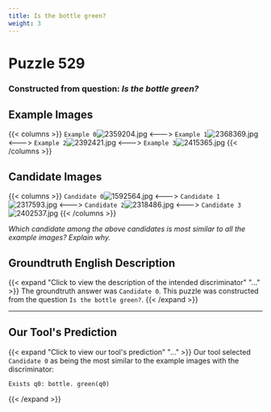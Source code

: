```yaml
---
title: Is the bottle green?
weight: 3
---
```


# Puzzle 529
### Constructed from question: _Is the bottle green?_


## Example Images
{{< columns >}}
`Example 0`![2359204.jpg](/gqa_images/2359204.jpg)
<--->
`Example 1`![2368369.jpg](/gqa_images/2368369.jpg)
<--->
`Example 2`![2392421.jpg](/gqa_images/2392421.jpg)
<--->
`Example 3`![2415365.jpg](/gqa_images/2415365.jpg)
{{< /columns >}}

## Candidate Images
{{< columns >}}
`Candidate 0`![1592564.jpg](/gqa_images/1592564.jpg)
<--->
`Candidate 1`![2317593.jpg](/gqa_images/2317593.jpg)
<--->
`Candidate 2`![2318486.jpg](/gqa_images/2318486.jpg)
<--->
`Candidate 3`![2402537.jpg](/gqa_images/2402537.jpg)
{{< /columns >}}

*Which candidate among the above candidates is most similar to all the example images? Explain why.*

## Groundtruth English Description

{{< expand "Click to view the description of the intended discriminator" "..." >}}
The groundtruth answer was `Candidate 0`. This puzzle was constructed from the question `Is the bottle green?`.
{{< /expand >}}

---

## Our Tool's Prediction

{{< expand "Click to view our tool's prediction" "..." >}}
Our tool selected `Candidate 0` as being the most similar to the example images with the discriminator:
```plaintext
Exists q0: bottle. green(q0)
```
{{< /expand >}}
